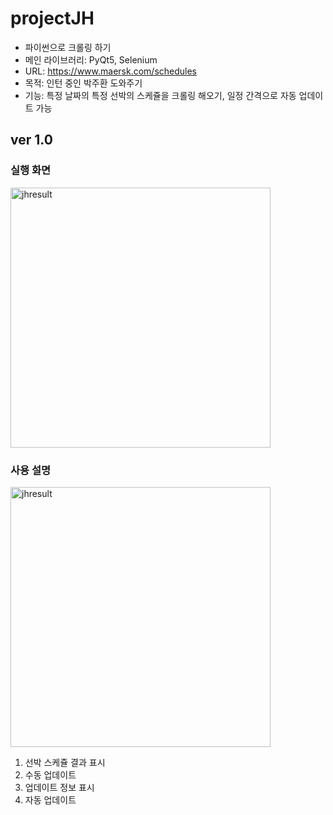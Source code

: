 # projectJH

* 파이썬으로 크롤링 하기
* 메인 라이브러리: PyQt5, Selenium
* URL: https://www.maersk.com/schedules
* 목적: 인턴 중인 박주환 도와주기
* 기능: 특정 날짜의 특정 선박의 스케쥴을 크롤링 해오기, 일정 간격으로 자동 업데이트 가능


## ver 1.0 

### 실행 화면

<img width="416" alt="jhresult" src="https://user-images.githubusercontent.com/78152114/141646688-a042a7bb-4721-4ae0-847a-ef6c634035cf.png">

### 사용 설명

<img width="416" alt="jhresult" src="https://user-images.githubusercontent.com/78152114/141647260-27852112-fd22-4485-b3c0-ac3b6a0e616a.png">

1. 선박 스케쥴 결과 표시
2. 수동 업데이트
3. 업데이트 정보 표시
4. 자동 업데이트
